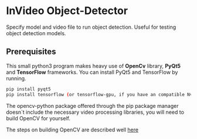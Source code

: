 # InVideo Object-Detector
Specify model and video file to run object detection. Useful for testing object detection models.

## Prerequisites

This small python3 program makes heavy use of **OpenCv** library,  **PyQt5** and **TensorFlow** frameworks. 
You can install PyQt5 and TensorFlow by running.
 ```bash
 pip install pyqt5
 pip install tensorflow (or tensorflow-gpu, if you have an compatible Nvidia GPU)
 ```
The opencv-python package offered through the pip package manager doesn`t include the necessary video processing libraries, you will need to build OpenCV for yourself.

The steps on building OpenCV are described well [here](https://docs.opencv.org/3.0-beta/doc/py_tutorials/py_setup/py_setup_in_windows/py_setup_in_windows.html)

